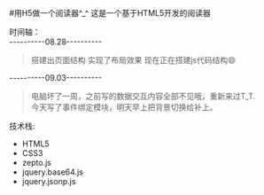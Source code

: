#用H5做一个阅读器^_^
这是一个基于HTML5开发的阅读器    
    
时间轴：    
----------08.28----------
>搭建出页面结构 实现了布局效果 现在正在搭建js代码结构😄

----------09.03----------
>电脑坏了一周，之前写的数据交互内容全部不见哦，重新来过T_T.    
今天写了事件绑定模块，明天早上把背景切换给补上。    

技术栈:    
- HTML5
- CSS3
- zepto.js
- jquery.base64.js
- jquery.jsonp.js
